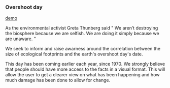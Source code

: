 ### Overshoot day

[demo](https://nalmt.github.io/overshootday/)

As the environmental activist Greta Thunberg said " We aren’t destroying the biosphere because we are selfish. We are doing it simply because we are unaware. "

We seek to inform and raise awarness around the correlation between the size of ecological footprints and the earth's overshoot day's date. 

This day has been coming earlier each year, since 1970. We strongly believe that people should have more access to the facts in a visual format. This will allow the user to get a clearer view on what has been happening and how much damage has been done to allow for change.
